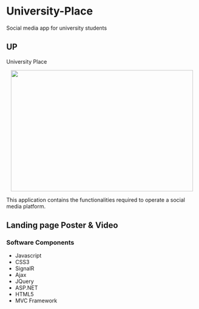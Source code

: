 # University-Place
Social media app for university students


## UP
University Place

<meta http-equiv="X-UA-Compatible" content="IE=Edge,chrome=1">

<p align="center">
  <img width="480" height="320" src="https://github.com/sajivfrancis/University-Tube/blob/master/UniversityPlace/Content/img/github.png">
</p>

This application contains the functionalities required to operate a social media platform.

## Landing page Poster & Video




### Software Components

- Javascript
- CSS3
- SignalR
- Ajax
- JQuery
- ASP.NET 
- HTML5
- MVC Framework
